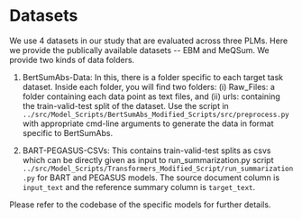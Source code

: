 # Datasets
We use 4 datasets in our study that are evaluated across three PLMs. Here we provide the publically available datasets -- EBM and MeQSum. We provide two kinds of data folders.
 1. BertSumAbs-Data: In this, there is a folder specific to each target task dataset. Inside each folder, you will find two folders: (i) Raw_Files: a folder containing each data point as text files, and (ii) urls: containing the train-valid-test split of the dataset. Use the script in ```../src/Model_Scripts/BertSumAbs_Modified_Scripts/src/preprocess.py``` with appropriate cmd-line arguments to generate the data in format specific to BertSumAbs.

 2. BART-PEGASUS-CSVs: This contains train-valid-test splits as csvs which can be directly given as input to run_summarization.py script ```../src/Model_Scripts/Transformers_Modified_Script/run_summarization.py``` for BART and PEGASUS models. The source document column is ```input_text``` and the reference summary column is ```target_text```.

 Please refer to the codebase of the specific models for further details.
